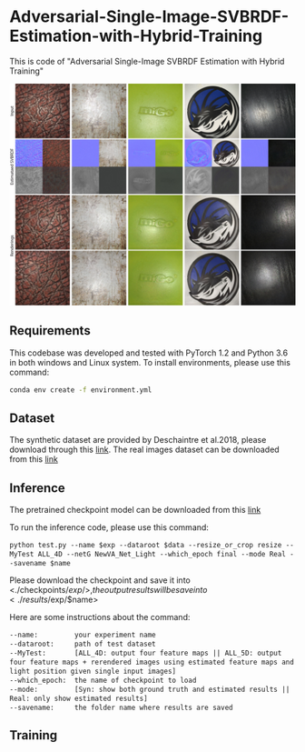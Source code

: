 # Adversarial-Single-Image-SVBRDF-Estimation-with-Hybrid-Training
This is code of "Adversarial Single-Image SVBRDF Estimation with Hybrid Training"

<img src='./misc/representation.jpg'>

## Requirements
This codebase was developed and tested with PyTorch 1.2 and Python 3.6 in both windows and Linux system.
To install environments, please use this command:

```bash
conda env create -f environment.yml
```

## Dataset 

The synthetic dataset are provided by Deschaintre et al.2018, please download through this [link](https://repo-sam.inria.fr/fungraph/deep-materials/).
The real images dataset can be downloaded from this [link]()

## Inference

The pretrained checkpoint model can be downloaded from this [link]()

To run the inference code, please use this command:

```
python test.py --name $exp --dataroot $data --resize_or_crop resize --MyTest ALL_4D --netG NewVA_Net_Light --which_epoch final --mode Real --savename $name
```
Please download the checkpoint and save it into <./checkpoints/$exp/>, the output results will be save into <./results/$exp/$name>


Here are some instructions about the command:

```
--name:		    your experiment name
--dataroot: 	path of test dataset
--MyTest: 		[ALL_4D: output four feature maps || ALL_5D: output four feature maps + rerendered images using estimated feature maps and light position given single input images]
--which_epoch:  the name of checkpoint to load
--mode: 		[Syn: show both ground truth and estimated results || Real: only show estimated results]
--savename: 	the folder name where results are saved
```

## Training